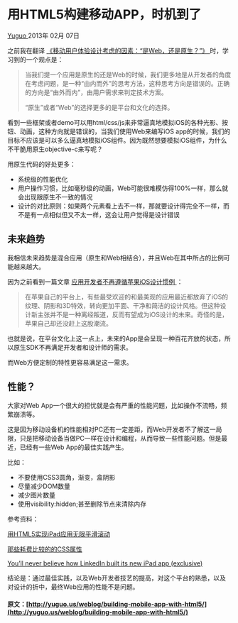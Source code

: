 #  用HTML5构建移动APP，时机到了 

[ Yuguo ](http://yuguo.us) 2013年 02月 07日 

之前我在翻译 [ 《移动用户体验设计考虑的因素：“是Web，还是原生？”》 ](http://yuguo.us/weblog/web-or-native-2/) 时，学习到的一个观点是： 

> 当我们提一个应用是原生的还是Web的时候，我们更多地是从开发者的角度在考虑问题，是一种“由内而外”的思考方法，这种思考方向是错误的。正确的方向是“由外而内”，由用户需求来判定技术方案。 
> 
> “原生”或者“Web”的选择更多的是平台和文化的选择。 

看到一些框架或者demo可以用html/css/js来非常逼真地模拟iOS的各种光影、按钮、动画，这种方向就是错误的，当我们使用Web来编写iOS app的时候，我们的目标不应该是可以多么逼真地模拟iOS组件。因为既然想要模拟iOS组件，为什么不干脆用原生objective-c来写呢？ 

用原生代码的好处更多： 

  * 系统级的性能优化 
  * 用户操作习惯，比如毫秒级的动画，Web可能很难模仿得100%一样，那么就会出现跟原生不一致的情况 
  * 设计的对比原则：如果两个元素看上去不一样，那就要设计得完全不一样，而不是有一点相似但又不太一样，这会让用户觉得是设计错误 

##  未来趋势 

我相信未来趋势是混合应用（原生和Web相结合），并且Web在其中所占的比例可能越来越大。 

因为之前看到一篇文章 [ 应用开发者不再遵循苹果iOS设计惯例 ](http://game.donews.com/news/201301/1717996.html) ： 

> 在苹果自己的平台上，有些最受欢迎的和最美观的应用最近都放弃了iOS的纹理、阴影和3D特效，转向更加平面、干净和简洁的设计风格。但这种设计新主张并不是一种离经叛道，反而有望成为iOS设计的未来。奇怪的是，苹果自己却还没赶上这股潮流。 

也就是说，在平台文化上这一点上，未来的App是会呈现一种百花齐放的状态，所以原生SDK不再满足开发者和设计师的需求。 

而Web方便定制的特性更容易满足这一需求。 

##  性能？ 

大家对Web App一个很大的担忧就是会有严重的性能问题，比如操作不流畅，频繁崩溃等。 

这是因为移动设备机的性能相对PC还有一定差距，而Web开发者不了解这一局限，只是把移动设备当做PC一样在设计和编程，从而导致一些性能问题。但是最近，已经有一些Web App的最佳实践产生。 

比如： 

  * 不要使用CSS3圆角，渐变，盒阴影 
  * 尽量减少DOM数量 
  * 减少图片数量 
  * 使用visibility:hidden;甚至删除节点来清除内存 

参考资料： 

[ 用HTML5实现iPad应用无限平滑滚动 ](http://blog.csdn.net/hfahe/article/details/7535914)

[ 那些耗费比较的的CSS属性 ](http://www.w3cplus.com/blog/605.html)

[ You’ll never believe how LinkedIn built its new iPad app (exclusive) ](http://venturebeat.com/2012/05/02/linkedin-ipad-app-engineering/#s:profile_ipad_frame)

结论是：通过最佳实践，以及Web开发者技艺的提高，对这个平台的熟悉，以及对设计的折中，最终Web应用的性能不是问题。 
#### 原文：[http://yuguo.us/weblog/building-mobile-app-with-html5/](http://yuguo.us/weblog/building-mobile-app-with-html5/)